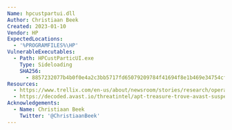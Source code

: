 ```yaml
---
Name: hpcustpartui.dll
Author: Christiaan Beek
Created: 2023-01-10
Vendor: HP
ExpectedLocations:
  - '%PROGRAMFILES%\HP'
VulnerableExecutables:
  - Path: HPCustParticUI.exe
    Type: Sideloading
    SHA256:
      - 8857232077b4b0f0e4a2c3bb5717fd65079209784f41694f8e1b469e34754cf6
Resources:
  - https://www.trellix.com/en-us/about/newsroom/stories/research/operation-harvest-a-deep-dive-into-a-long-term-campaign.html
  - https://decoded.avast.io/threatintel/apt-treasure-trove-avast-suspects-chinese-apt-group-mustang-panda-is-collecting-data-from-burmese-government-agencies-and-opposition-groups/
Acknowledgements:
  - Name: Christiaan Beek
    Twitter: '@ChristiaanBeek'
---
```


